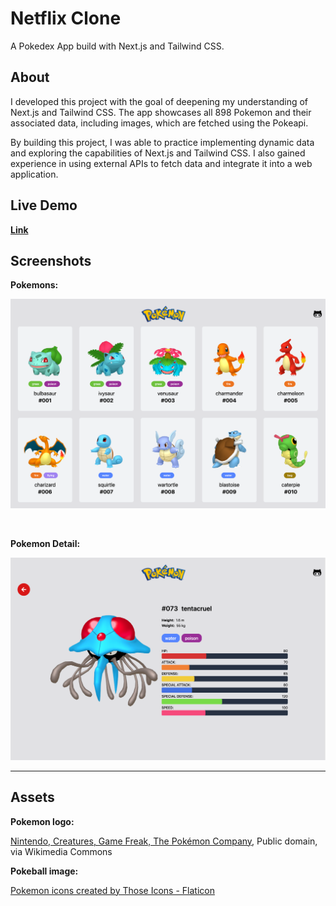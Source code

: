 # Netflix Clone

A Pokedex App build with Next.js and Tailwind CSS.

## About

I developed this project with the goal of deepening my understanding of Next.js and Tailwind CSS. The app showcases all 898 Pokemon and their associated data, including images, which are fetched using the Pokeapi.

By building this project, I was able to practice implementing dynamic data and exploring the capabilities of Next.js and Tailwind CSS. I also gained experience in using external APIs to fetch data and integrate it into a web application.

## Live Demo

**[Link](https://streamingwebsite.miladmiyakheel.com)**

## Screenshots

**Pokemons:**

![Homepage Feed](/public/screenshot1.png "Homepage Feed")

<br/>

**Pokemon Detail:**

![Video Detail](/public/screenshot2.png "Video Detail")

---

## Assets

**Pokemon logo:**

<a href="https://commons.wikimedia.org/wiki/File:International_Pok%C3%A9mon_logo.svg">Nintendo, Creatures, Game Freak, The Pokémon Company</a>, Public domain, via Wikimedia Commons

**Pokeball image:**

<a href="https://www.flaticon.com/free-icons/pokemon" title="pokemon icons">Pokemon icons created by Those Icons - Flaticon</a>
